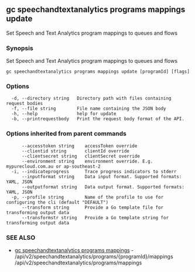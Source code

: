 ## gc speechandtextanalytics programs mappings update

Set Speech and Text Analytics program mappings to queues and flows

### Synopsis

Set Speech and Text Analytics program mappings to queues and flows

```
gc speechandtextanalytics programs mappings update [programId] [flags]
```

### Options

```
  -d, --directory string   Directory path with files containing request bodies
  -f, --file string        File name containing the JSON body
  -h, --help               help for update
  -b, --printrequestbody   Print the request body format of the API.
```

### Options inherited from parent commands

```
      --accesstoken string    accessToken override
      --clientid string       clientId override
      --clientsecret string   clientSecret override
      --environment string    environment override. E.g. mypurecloud.com.au or ap-southeast-2
  -i, --indicateprogress      Trace progress indicators to stderr
      --inputformat string    Data input format. Supported formats: YAML, JSON
      --outputformat string   Data output format. Supported formats: YAML, JSON
  -p, --profile string        Name of the profile to use for configuring the cli (default "DEFAULT")
      --transform string      Provide a Go template file for transforming output data
      --transformstr string   Provide a Go template string for transforming output data
```

### SEE ALSO

* [gc speechandtextanalytics programs mappings](gc_speechandtextanalytics_programs_mappings.html)	 - /api/v2/speechandtextanalytics/programs/{programId}/mappings /api/v2/speechandtextanalytics/programs/mappings


